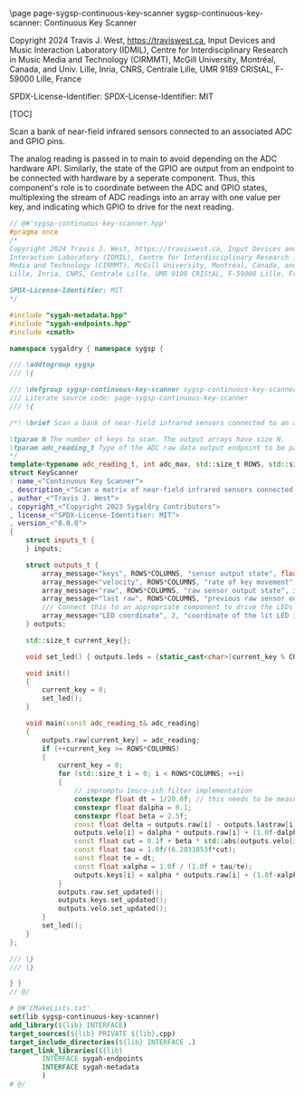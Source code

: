 \page page-sygsp-continuous-key-scanner sygsp-continuous-key-scanner: Continuous Key Scanner

Copyright 2024 Travis J. West, https://traviswest.ca, Input Devices and Music 
Interaction Laboratory (IDMIL), Centre for Interdisciplinary Research in Music 
Media and Technology (CIRMMT), McGill University, Montréal, Canada, and Univ. 
Lille, Inria, CNRS, Centrale Lille, UMR 9189 CRIStAL, F-59000 Lille, France

SPDX-License-Identifier: SPDX-License-Identifier: MIT

[TOC]

Scan a bank of near-field infrared sensors connected to an associated ADC and GPIO pins.

The analog reading is passed in to main to avoid depending on the ADC hardware
API. Similarly, the state of the GPIO are output from an endpoint to be
connected with hardware by a seperate component. Thus, this component's role is
to coordinate between the ADC and GPIO states, multiplexing the stream of ADC
readings into an array with one value per key, and indicating which GPIO to
drive for the next reading.

```cpp
// @#'sygsp-continuous-key-scanner.hpp'
#pragma once
/*
Copyright 2024 Travis J. West, https://traviswest.ca, Input Devices and Music 
Interaction Laboratory (IDMIL), Centre for Interdisciplinary Research in Music 
Media and Technology (CIRMMT), McGill University, Montréal, Canada, and Univ. 
Lille, Inria, CNRS, Centrale Lille, UMR 9189 CRIStAL, F-59000 Lille, France

SPDX-License-Identifier: MIT
*/

#include "sygah-metadata.hpp"
#include "sygah-endpoints.hpp"
#include <cmath>

namespace sygaldry { namespace sygsp {

/// \addtogroup sygsp
/// \{

/// \defgroup sygsp-continuous-key-scanner sygsp-continuous-key-scanner: Continuous Key Scanner
/// Literate source code: page-sygsp-continuous-key-scanner
/// \{

/*! \brief Scan a bank of near-field infrared sensors connected to an associated ADC and GPIO pins

\tparam N The number of keys to scan. The output arrays have size N.
\tparam adc_reading_t Type of the ADC raw data output endpoint to be passed to the main subroutine.
*/
template<typename adc_reading_t, int adc_max, std::size_t ROWS, std::size_t COLUMNS>
struct KeyScanner
: name_<"Continuous Key Scanner">
, description_<"Scan a matrix of near-field infrared sensors connected to an associated ADC and GPIO pins">
, author_<"Travis J. West">
, copyright_<"Copyright 2023 Sygaldry Contributors">
, license_<"SPDX-License-Identifier: MIT">
, version_<"0.0.0">
{
    struct inputs_t {
    } inputs;

    struct outputs_t {
        array_message<"keys", ROWS*COLUMNS, "sensor output state", float> keys;
        array_message<"velocity", ROWS*COLUMNS, "rate of key movement", float> velo;
        array_message<"raw", ROWS*COLUMNS, "raw sensor output state", int> raw;
        array_message<"last raw", ROWS*COLUMNS, "previous raw sensor output state", int> lastraw;
        /// Connect this to an appropriate component to drive the LEDs of the infrared sensors
        array_message<"LED coordinate", 2, "coordinate of the lit LED in the matrix", char> leds;
    } outputs;

    std::size_t current_key{};

    void set_led() { outputs.leds = {static_cast<char>(current_key % COLUMNS), static_cast<char>(current_key / COLUMNS)}; }

    void init()
    {
        current_key = 0;
        set_led();
    }

    void main(const adc_reading_t& adc_reading)
    {
        outputs.raw[current_key] = adc_reading;
        if (++current_key >= ROWS*COLUMNS)
        {
            current_key = 0;
            for (std::size_t i = 0; i < ROWS*COLUMNS; ++i)
            {
                // impromptu 1euro-ish filter implementation
                constexpr float dt = 1/20.0f; // this needs to be measured rather than set
                constexpr float dalpha = 0.1;
                constexpr float beta = 2.5f;
                const float delta = outputs.raw[i] - outputs.lastraw[i];
                outputs.velo[i] = dalpha * outputs.raw[i] + (1.0f-dalpha) * outputs.velo[i];
                const float cut = 0.1f + beta * std::abs(outputs.velo[i] / 4096.0f);
                const float tau = 1.0f/(6.2831853f*cut);
                const float te = dt;
                const float xalpha = 1.0f / (1.0f + tau/te);
                outputs.keys[i] = xalpha * outputs.raw[i] + (1.0f-xalpha) * outputs.keys[i];
            }
            outputs.raw.set_updated();
            outputs.keys.set_updated();
            outputs.velo.set_updated();
        }
        set_led();
    }
};

/// \}
/// \}

} }
// @/
```

```cmake
# @#'CMakeLists.txt'
set(lib sygsp-continuous-key-scanner)
add_library(${lib} INTERFACE)
target_sources(${lib} PRIVATE ${lib}.cpp)
target_include_directories(${lib} INTERFACE .)
target_link_libraries(${lib}
        INTERFACE sygah-endpoints
        INTERFACE sygah-metadata
        )
# @/
```
